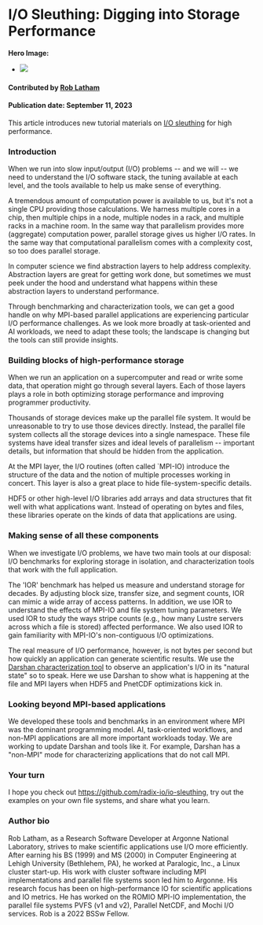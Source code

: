 # I/O Sleuthing: Digging into Storage Performance

**Hero Image:**

- <img src='../../images/Blog_2307_io.png' />

#### Contributed by [Rob Latham](https://github.com/roblatham00 "Rob Latham's GitHub Profile")

#### Publication date: September 11, 2023

This article introduces new tutorial materials on [I/O sleuthing](https://github.com/radix-io/io-sleuthing) for high performance.

### Introduction

When we run into slow input/output (I/O) problems -- and we will -- we need to
understand the I/O software stack, the tuning available at each level,
and the tools available to help us make sense of everything.

A tremendous amount of computation power is available to us, but it's
not a single CPU providing those calculations.  We harness multiple
cores in a chip, then multiple chips in a node, multiple nodes in a
rack, and multiple racks in a machine room.  In the same way that
parallelism provides more (aggregate) computation power, parallel
storage gives us higher I/O rates.  In the same way that computational
parallelism comes with a complexity cost, so too does parallel storage.

In computer science we find abstraction layers to help address complexity.
Abstraction layers are great for getting work done, but sometimes we
must peek under the hood and understand what happens within these
abstraction layers to understand performance.

Through benchmarking and characterization tools, we can get a 
good handle on why MPI-based parallel applications are experiencing particular I/O
performance challenges.  As we look more broadly at task-oriented and AI
workloads, we need to adapt these tools; the landscape is changing but the
tools can still provide insights.

### Building blocks of high-performance storage

When we run an application on a supercomputer and read or write some
data, that operation might go through several layers.  Each of those
layers plays a role in both optimizing storage performance and
improving programmer productivity.

Thousands of storage devices make up the parallel file system.  It would
be unreasonable to try to use those devices directly.  Instead, the
parallel file system collects all the storage devices into a single
namespace.  These file systems have ideal transfer sizes and ideal
levels of parallelism -- important details, but information that should be
hidden from the application.

At the MPI layer, the I/O routines (often called `MPI-IO) introduce the structure of the data and the notion of multiple processes
working in concert.  This layer is also a great place to hide file-system-specific details.

HDF5 or other high-level I/O libraries add arrays and data structures that fit well
with what applications want.  Instead of operating on bytes and files,
these libraries operate on the kinds of data that applications are using.

### Making sense of all these components

When we investigate I/O problems, we have two main tools at our disposal:  I/O
benchmarks for exploring storage in isolation, and characterization tools that
work with the full application.

The 'IOR' benchmark has helped us measure and understand storage for decades.
By adjusting block size, transfer size, and segment counts, IOR can mimic a wide
array of access patterns.  In addition, we use IOR to understand the effects of
MPI-IO and file system tuning parameters.   We used IOR to study the ways
stripe counts (e.g., how many Lustre servers across which a file is stored) affected
performance.  We also used IOR to gain familiarity with MPI-IO's non-contiguous
I/O optimizations.

The real measure of I/O performance, however, is not bytes per second but how
quickly an application can generate scientific results.  We use the [Darshan
characterization tool](https://www.mcs.anl.gov/research/projects/darshan/) to observe an application's I/O in its "natural state" so
to speak.  Here we use Darshan to show what is happening at the file and MPI
layers when HDF5 and PnetCDF optimizations kick in.

### Looking beyond MPI-based applications

We developed these tools and benchmarks in an environment where MPI was the
dominant programming model.  AI, task-oriented workflows, and non-MPI
applications are all more important workloads today. We are working to update
Darshan and tools like it.  For example, Darshan has a "non-MPI" mode for
characterizing applications that do not call MPI.

### Your turn

I hope you check out https://github.com/radix-io/io-sleuthing, try out the
examples on your own file systems, and share what you learn.

### Author bio

Rob Latham, as a Research Software Developer at Argonne
National Laboratory, strives to make scientific applications use I/O more
efficiently. After earning his BS (1999) and MS (2000) in Computer Engineering
at Lehigh University (Bethlehem, PA), he worked at Paralogic, Inc., a Linux
cluster start-up.  His work with cluster software including MPI implementations
and parallel file systems soon led him to Argonne.  His research focus has been on high-performance IO for scientific applications and IO metrics.  He has
worked on the ROMIO MPI-IO implementation, the parallel file systems PVFS (v1
and v2), Parallel NetCDF, and Mochi I/O services.  Rob is a 2022 BSSw Fellow.

<!---
Publish: Yes
Topics: "high-performance computing (hpc)", "performance at leadership computing facilities", "online learning"
--->
